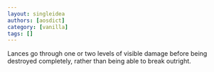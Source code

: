 ```yaml
---
layout: singleidea
authors: [aosdict]
category: [vanilla]
tags: []
---
```

Lances go through one or two levels of visible damage before being destroyed completely, rather than being able to break outright.
